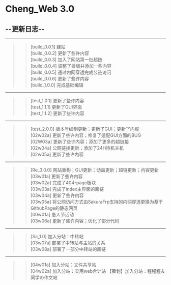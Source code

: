 # Cheng_Web 3.0
## --更新日志--
---------------------------  
>>[build_0.0.1] 建站  
[build_0.0.2] 更新了些许内容  
[build_0.0.3] 加入了网站第一批超链  
[build_0.0.4] 调整了排版并添加一些内容  
[build_0.0.5] 通过内网穿透完成公链访问  
[build_0.0.6] 更新了些许内容  
[build_1.0.0] 完成基础编辑  
---------------------------  
>>[test_1.0.1] 更新了些许内容  
[test_1.1.1] 更新了GUI界面  
[test_1.1.2] 更新了些许内容  
---------------------------  
>>[test_2.0.0] 版本号编制更新；更新了GUI；更新了内容  
[02w02a] 更新了些许内容；修复了适配GUI方面的BUG  
[02W03a] 更新了些许内容；添加了更多的超链接  
[02w04a] 公网链接更新；添加了24H待机主机  
[02w05a] 更新了些许内容  
---------------------------  
>>[Re_3.0.0] 网站重构；GUI更新；动画更新；超链更新；内容更新  
[03w01a] 更新了些许内容  
[03w02a] 完成了404-page板块  
[03w03a] 完成了index主界面的超链  
[03w04a] 更新了些许内容  
[03w05a] 将公网访问方式由SakuraFrp支持的内网穿透更换为基于GithubPage的静态网页  
[00w01a] 愚人节活动  
[03w06a] 更新了些许内容；优化了部分代码  
---------------------------  
>>[Sa_1.0] 加入分站：中转站  
[03w07a] 部署了中转站与主站的关系  
[03w08a] 部署了一部分中转站的超链
---------------------------
>>[04w01a] 加入分站：文件共享站   
>>[04w02a] 加入分站：实用web合计站
>>【策划】加入分站：程程程＆同学の作文站
